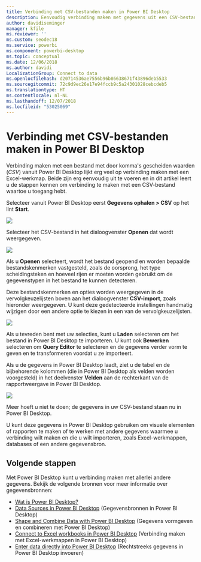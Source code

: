```yaml
---
title: Verbinding met CSV-bestanden maken in Power BI Desktop
description: Eenvoudig verbinding maken met gegevens uit een CSV-bestand in Power BI Desktop en deze gebruiken
author: davidiseminger
manager: kfile
ms.reviewer: ''
ms.custom: seodec18
ms.service: powerbi
ms.component: powerbi-desktop
ms.topic: conceptual
ms.date: 12/06/2018
ms.author: davidi
LocalizationGroup: Connect to data
ms.openlocfilehash: d20714536ae7556b96b86638671f43896deb5533
ms.sourcegitcommit: 72c9d9ec26e17e94fccb9c5a24301028cebcdeb5
ms.translationtype: HT
ms.contentlocale: nl-NL
ms.lasthandoff: 12/07/2018
ms.locfileid: "53025069"
---
```

# <a name="connect-to-csv-files-in-power-bi-desktop"></a>Verbinding met CSV-bestanden maken in Power BI Desktop
Verbinding maken met een bestand met door komma's gescheiden waarden (*CSV*) vanuit Power BI Desktop lijkt erg veel op verbinding maken met een Excel-werkmap. Beide zijn erg eenvoudig uit te voeren en in dit artikel leert u de stappen kennen om verbinding te maken met een CSV-bestand waartoe u toegang hebt.

Selecteer vanuit Power BI Desktop eerst **Gegevens ophalen > CSV** op het lint **Start**.

![](media/desktop-connect-csv/connect-to-csv_1.png)

Selecteer het CSV-bestand in het dialoogvenster **Openen** dat wordt weergegeven.

![](media/desktop-connect-csv/connect-to-csv_2.png)

Als u **Openen** selecteert, wordt het bestand geopend en worden bepaalde bestandskenmerken vastgesteld, zoals de oorsprong, het type scheidingsteken en hoeveel rijen er moeten worden gebruikt om de gegevenstypen in het bestand te kunnen detecteren.

Deze bestandskenmerken en opties worden weergegeven in de vervolgkeuzelijsten boven aan het dialoogvenster **CSV-import**, zoals hieronder weergegeven. U kunt deze gedetecteerde instellingen handmatig wijzigen door een andere optie te kiezen in een van de vervolgkeuzelijsten.

![](media/desktop-connect-csv/connect-to-csv_3.png)

Als u tevreden bent met uw selecties, kunt u **Laden** selecteren om het bestand in Power BI Desktop te importeren. U kunt ook **Bewerken** selecteren om **Query Editor** te selecteren en de gegevens verder vorm te geven en te transformeren voordat u ze importeert.

Als u de gegevens in Power BI Desktop laadt, ziet u de tabel en de bijbehorende kolommen (die in Power BI Desktop als velden worden voorgesteld) in het deelvenster **Velden** aan de rechterkant van de rapportweergave in Power BI Desktop.

![](media/desktop-connect-csv/connect-to-csv_4.png)

Meer hoeft u niet te doen; de gegevens in uw CSV-bestand staan nu in Power BI Desktop.

U kunt deze gegevens in Power BI Desktop gebruiken om visuele elementen of rapporten te maken of te werken met andere gegevens waarmee u verbinding wilt maken en die u wilt importeren, zoals Excel-werkmappen, databases of een andere gegevensbron.

## <a name="next-steps"></a>Volgende stappen
Met Power BI Desktop kunt u verbinding maken met allerlei andere gegevens. Bekijk de volgende bronnen voor meer informatie over gegevensbronnen:

* [Wat is Power BI Desktop?](desktop-what-is-desktop.md)
* [Data Sources in Power BI Desktop](desktop-data-sources.md) (Gegevensbronnen in Power BI Desktop)
* [Shape and Combine Data with Power BI Desktop](desktop-shape-and-combine-data.md) (Gegevens vormgeven en combineren met Power BI Desktop)
* [Connect to Excel workbooks in Power BI Desktop](desktop-connect-excel.md) (Verbinding maken met Excel-werkmappen in Power BI Desktop)   
* [Enter data directly into Power BI Desktop](desktop-enter-data-directly-into-desktop.md) (Rechtstreeks gegevens in Power BI Desktop invoeren)   

